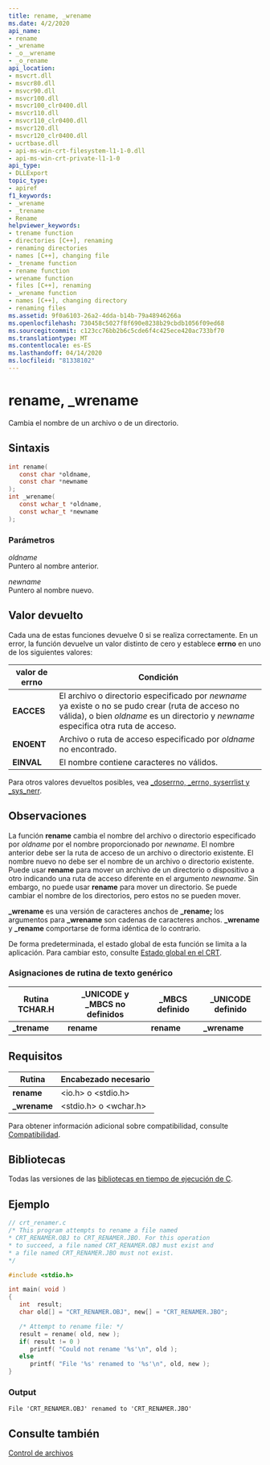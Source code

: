```yaml
---
title: rename, _wrename
ms.date: 4/2/2020
api_name:
- rename
- _wrename
- _o__wrename
- _o_rename
api_location:
- msvcrt.dll
- msvcr80.dll
- msvcr90.dll
- msvcr100.dll
- msvcr100_clr0400.dll
- msvcr110.dll
- msvcr110_clr0400.dll
- msvcr120.dll
- msvcr120_clr0400.dll
- ucrtbase.dll
- api-ms-win-crt-filesystem-l1-1-0.dll
- api-ms-win-crt-private-l1-1-0
api_type:
- DLLExport
topic_type:
- apiref
f1_keywords:
- _wrename
- _trename
- Rename
helpviewer_keywords:
- trename function
- directories [C++], renaming
- renaming directories
- names [C++], changing file
- _trename function
- rename function
- wrename function
- files [C++], renaming
- _wrename function
- names [C++], changing directory
- renaming files
ms.assetid: 9f0a6103-26a2-4dda-b14b-79a48946266a
ms.openlocfilehash: 730458c5027f8f690e8238b29cbdb1056f09ed68
ms.sourcegitcommit: c123cc76bb2b6c5cde6f4c425ece420ac733bf70
ms.translationtype: MT
ms.contentlocale: es-ES
ms.lasthandoff: 04/14/2020
ms.locfileid: "81338102"
---
```

# <a name="rename-_wrename"></a>rename, _wrename

Cambia el nombre de un archivo o de un directorio.

## <a name="syntax"></a>Sintaxis

```C
int rename(
   const char *oldname,
   const char *newname
);
int _wrename(
   const wchar_t *oldname,
   const wchar_t *newname
);
```

### <a name="parameters"></a>Parámetros

*oldname*<br/>
Puntero al nombre anterior.

*newname*<br/>
Puntero al nombre nuevo.

## <a name="return-value"></a>Valor devuelto

Cada una de estas funciones devuelve 0 si se realiza correctamente. En un error, la función devuelve un valor distinto de cero y establece **errno** en uno de los siguientes valores:

|valor de errno|Condición|
|-|-|
| **EACCES** | El archivo o directorio especificado por *newname* ya existe o no se pudo crear (ruta de acceso no válida), o bien *oldname* es un directorio y *newname* especifica otra ruta de acceso. |
| **ENOENT** | Archivo o ruta de acceso especificado por *oldname* no encontrado. |
| **EINVAL** | El nombre contiene caracteres no válidos. |

Para otros valores devueltos posibles, vea [_doserrno, _errno, syserrlist y _sys_nerr](../../c-runtime-library/errno-doserrno-sys-errlist-and-sys-nerr.md).

## <a name="remarks"></a>Observaciones

La función **rename** cambia el nombre del archivo o directorio especificado por *oldname* por el nombre proporcionado por *newname*. El nombre anterior debe ser la ruta de acceso de un archivo o directorio existente. El nombre nuevo no debe ser el nombre de un archivo o directorio existente. Puede usar **rename** para mover un archivo de un directorio o dispositivo a otro indicando una ruta de acceso diferente en el argumento *newname*. Sin embargo, no puede usar **rename** para mover un directorio. Se puede cambiar el nombre de los directorios, pero estos no se pueden mover.

**_wrename** es una versión de caracteres anchos de **_rename;** los argumentos para **_wrename** son cadenas de caracteres anchos. **_wrename** y **_rename** comportarse de forma idéntica de lo contrario.

De forma predeterminada, el estado global de esta función se limita a la aplicación. Para cambiar esto, consulte [Estado global en el CRT](../global-state.md).

### <a name="generic-text-routine-mappings"></a>Asignaciones de rutina de texto genérico

|Rutina TCHAR.H|_UNICODE y _MBCS no definidos|_MBCS definido|_UNICODE definido|
|---------------------|------------------------------------|--------------------|-----------------------|
|**_trename**|**rename**|**rename**|**_wrename**|

## <a name="requirements"></a>Requisitos

|Rutina|Encabezado necesario|
|-------------|---------------------|
|**rename**|\<io.h> o \<stdio.h>|
|**_wrename**|\<stdio.h> o \<wchar.h>|

Para obtener información adicional sobre compatibilidad, consulte [Compatibilidad](../../c-runtime-library/compatibility.md).

## <a name="libraries"></a>Bibliotecas

Todas las versiones de las [bibliotecas en tiempo de ejecución de C](../../c-runtime-library/crt-library-features.md).

## <a name="example"></a>Ejemplo

```C
// crt_renamer.c
/* This program attempts to rename a file named
* CRT_RENAMER.OBJ to CRT_RENAMER.JBO. For this operation
* to succeed, a file named CRT_RENAMER.OBJ must exist and
* a file named CRT_RENAMER.JBO must not exist.
*/

#include <stdio.h>

int main( void )
{
   int  result;
   char old[] = "CRT_RENAMER.OBJ", new[] = "CRT_RENAMER.JBO";

   /* Attempt to rename file: */
   result = rename( old, new );
   if( result != 0 )
      printf( "Could not rename '%s'\n", old );
   else
      printf( "File '%s' renamed to '%s'\n", old, new );
}
```

### <a name="output"></a>Output

```Output
File 'CRT_RENAMER.OBJ' renamed to 'CRT_RENAMER.JBO'
```

## <a name="see-also"></a>Consulte también

[Control de archivos](../../c-runtime-library/file-handling.md)<br/>
